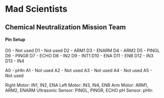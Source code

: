 # Mad Scientists
## Chemical Neutralization Mission Team
#### Pin Setup
D0 - Not used
D1 - Not used
D2 - ARM1
D3 - ENARM
D4 - ARM2
D5 - PINGL
D6 - PINGR
D7 - ECHO
D8 - IN2
D9 - INT1
D10 - ENA
D11 - ENB
D12 - IN3
D13 - IN4

A0 - pHIn
A1 - Not used
A2 - Not used
A3 - Not used
A4 - Not used
A5 - Not used

Right Motor: IN1, IN2, ENA
Left Motor: IN3, IN4, ENB
Arm Motor: ARM1, ARM2, ENARM
Ultrasonic Sensor: PINGL, PINGR, ECHO
pH Sensor: pHIn
